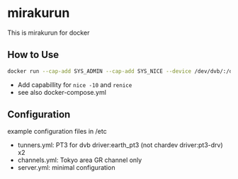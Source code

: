# mirakurun

This is mirakurun for docker

## How to Use

```bash
docker run --cap-add SYS_ADMIN --cap-add SYS_NICE --device /dev/dvb/:/dev/dvb -v $PWD/etc/:/usr/local/etc/mirakurun/:ro -v /etc/localtime:/etc/localtime:ro -v /var/run:/var/run:rw -v /var/run/pcscd/pcscd.comm:/var/run/pcscd/pcscd.comm:rw -p 40772:40772 akihiro/mirakurun
```

- Add capabillity for ```nice -10``` and ```renice```
- see also docker-compose.yml

## Configuration

example configuration files in /etc

- tunners.yml: PT3 for dvb driver:earth_pt3 (not chardev driver:pt3-drv) x2
- channels.yml: Tokyo area GR channel only
- server.yml: minimal configuration
